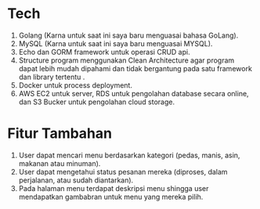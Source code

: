 # Tech
1. Golang (Karna untuk saat ini saya baru menguasai bahasa GoLang).
2. MySQL (Karna untuk saat ini saya baru menguasai MYSQL).
3. Echo dan GORM framework untuk operasi CRUD api.
4. Structure program menggunakan Clean Architecture agar program dapat lebih mudah  dipahami dan tidak bergantung pada satu framework dan library tertentu .
5. Docker untuk process deployment.
6. AWS EC2 untuk server, RDS untuk pengolahan database secara online, dan S3 Bucker untuk pengolahan cloud storage.

# Fitur Tambahan
1. User dapat mencari menu berdasarkan kategori (pedas, manis, asin, makanan atau minuman).
2. User dapat mengetahui status pesanan mereka (diproses, dalam perjalanan, atau sudah diantarkan).
3. Pada halaman menu terdapat deskripsi menu shingga user mendapatkan gambabran untuk menu yang mereka pilih.

